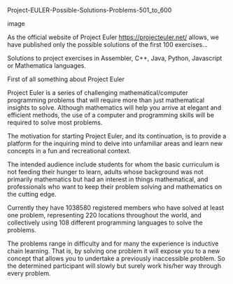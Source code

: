 Project-EULER-Possible-Solutions-Problems-501_to_600

image

As the official website of Project Euler https://projecteuler.net/ allows, we have published only the possible solutions of the first 100 exercises...

Solutions to project exercises in Assembler, C++, Java, Python, Javascript or Mathematica languages.

First of all something about Project Euler

Project Euler is a series of challenging mathematical/computer programming problems that will require more than just mathematical insights to solve. Although mathematics will help you arrive at elegant and efficient methods, the use of a computer and programming skills will be required to solve most problems.

The motivation for starting Project Euler, and its continuation, is to provide a platform for the inquiring mind to delve into unfamiliar areas and learn new concepts in a fun and recreational context.

The intended audience include students for whom the basic curriculum is not feeding their hunger to learn, adults whose background was not primarily mathematics but had an interest in things mathematical, and professionals who want to keep their problem solving and mathematics on the cutting edge.

Currently they have 1038580 registered members who have solved at least one problem, representing 220 locations throughout the world, and collectively using 108 different programming languages to solve the problems.

The problems range in difficulty and for many the experience is inductive chain learning. That is, by solving one problem it will expose you to a new concept that allows you to undertake a previously inaccessible problem. So the determined participant will slowly but surely work his/her way through every problem.
